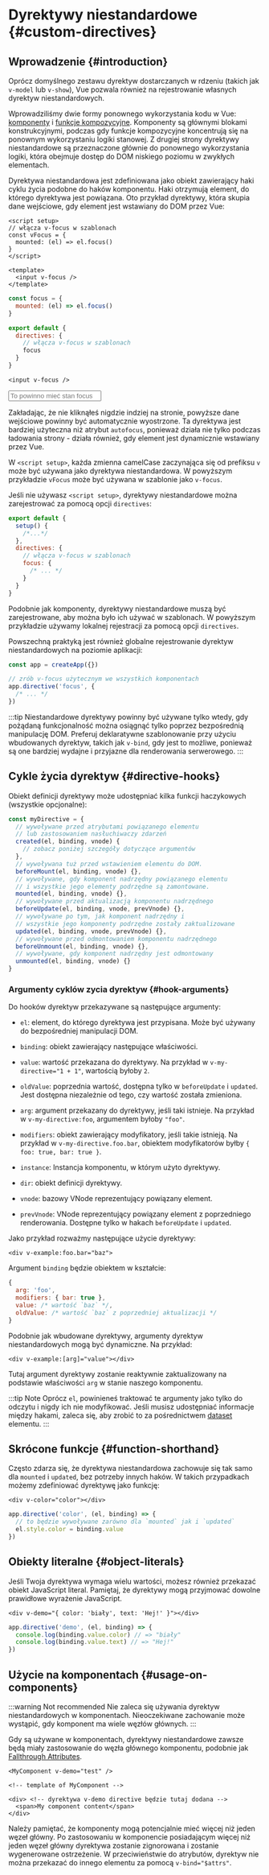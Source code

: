 # Dyrektywy niestandardowe {#custom-directives}

<script setup>
const vFocus = {
  mounted: el => {
    el.focus()
  }
}
</script>

## Wprowadzenie {#introduction}

Oprócz domyślnego zestawu dyrektyw dostarczanych w rdzeniu (takich jak `v-model` lub `v-show`), Vue pozwala również na rejestrowanie własnych dyrektyw niestandardowych.

Wprowadziliśmy dwie formy ponownego wykorzystania kodu w Vue: [komponenty](/guide/essentials/component-basics) i [funkcje kompozycyjne](./composables). Komponenty są głównymi blokami konstrukcyjnymi, podczas gdy funkcje kompozycyjne koncentrują się na ponownym wykorzystaniu logiki stanowej. Z drugiej strony dyrektywy niestandardowe są przeznaczone głównie do ponownego wykorzystania logiki, która obejmuje dostęp do DOM niskiego poziomu w zwykłych elementach.

Dyrektywa niestandardowa jest zdefiniowana jako obiekt zawierający haki cyklu życia podobne do haków komponentu. Haki otrzymują element, do którego dyrektywa jest powiązana. Oto przykład dyrektywy, która skupia dane wejściowe, gdy element jest wstawiany do DOM przez Vue:

<div class="composition-api">

```vue
<script setup>
// włącza v-focus w szablonach
const vFocus = {
  mounted: (el) => el.focus()
}
</script>

<template>
  <input v-focus />
</template>
```

</div>

<div class="options-api">

```js
const focus = {
  mounted: (el) => el.focus()
}

export default {
  directives: {
    // włącza v-focus w szablonach
    focus
  }
}
```

```vue-html
<input v-focus />
```

</div>

<div class="demo">
  <input v-focus placeholder="To powinno mieć stan focus" />
</div>

Zakładając, że nie kliknąłeś nigdzie indziej na stronie, powyższe dane wejściowe powinny być automatycznie wyostrzone. Ta dyrektywa jest bardziej użyteczna niż atrybut `autofocus`, ponieważ działa nie tylko podczas ładowania strony - działa również, gdy element jest dynamicznie wstawiany przez Vue.

<div class="composition-api">

W `<script setup>`, każda zmienna camelCase zaczynająca się od prefiksu `v` może być używana jako dyrektywa niestandardowa. W powyższym przykładzie `vFocus` może być używana w szablonie jako `v-focus`.

Jeśli nie używasz `<script setup>`, dyrektywy niestandardowe można zarejestrować za pomocą opcji `directives`:

```js
export default {
  setup() {
    /*...*/
  },
  directives: {
    // włącza v-focus w szablonach
    focus: {
      /* ... */
    }
  }
}
```

</div>

<div class="options-api">

Podobnie jak komponenty, dyrektywy niestandardowe muszą być zarejestrowane, aby można było ich używać w szablonach. W powyższym przykładzie używamy lokalnej rejestracji za pomocą opcji `directives`.

</div>

Powszechną praktyką jest również globalne rejestrowanie dyrektyw niestandardowych na poziomie aplikacji:

```js
const app = createApp({})

// zrób v-focus użytecznym we wszystkich komponentach
app.directive('focus', {
  /* ... */
})
```

:::tip
Niestandardowe dyrektywy powinny być używane tylko wtedy, gdy pożądaną funkcjonalność można osiągnąć tylko poprzez bezpośrednią manipulację DOM. Preferuj deklaratywne szablonowanie przy użyciu wbudowanych dyrektyw, takich jak `v-bind`, gdy jest to możliwe, ponieważ są one bardziej wydajne i przyjazne dla renderowania serwerowego.
:::

## Cykle życia dyrektyw {#directive-hooks}

Obiekt definicji dyrektywy może udostępniać kilka funkcji haczykowych (wszystkie opcjonalne):

```js
const myDirective = {
  // wywoływane przed atrybutami powiązanego elementu
  // lub zastosowaniem nasłuchiwaczy zdarzeń
  created(el, binding, vnode) {
    // zobacz poniżej szczegóły dotyczące argumentów
  },
  // wywoływana tuż przed wstawieniem elementu do DOM.
  beforeMount(el, binding, vnode) {},
  // wywoływane, gdy komponent nadrzędny powiązanego elementu
  // i wszystkie jego elementy podrzędne są zamontowane.
  mounted(el, binding, vnode) {},
  // wywoływane przed aktualizacją komponentu nadrzędnego
  beforeUpdate(el, binding, vnode, prevVnode) {},
  // wywoływane po tym, jak komponent nadrzędny i
  // wszystkie jego komponenty podrzędne zostały zaktualizowane
  updated(el, binding, vnode, prevVnode) {},
  // wywoływane przed odmontowaniem komponentu nadrzędnego
  beforeUnmount(el, binding, vnode) {},
  // wywoływane, gdy komponent nadrzędny jest odmontowany
  unmounted(el, binding, vnode) {}
}
```

### Argumenty cyklów zycia dyrektyw {#hook-arguments}

Do hooków dyrektyw przekazywane są następujące argumenty:

- `el`: element, do którego dyrektywa jest przypisana. Może być używany do bezpośredniej manipulacji DOM.

- `binding`: obiekt zawierający następujące właściwości.

- `value`: wartość przekazana do dyrektywy. Na przykład w `v-my-directive="1 + 1"`, wartością byłoby `2`.
- `oldValue`: poprzednia wartość, dostępna tylko w `beforeUpdate` i `updated`. Jest dostępna niezależnie od tego, czy wartość została zmieniona.
- `arg`: argument przekazany do dyrektywy, jeśli taki istnieje. Na przykład w `v-my-directive:foo`, argumentem byłoby `"foo"`.
- `modifiers`: obiekt zawierający modyfikatory, jeśli takie istnieją. Na przykład w `v-my-directive.foo.bar`, obiektem modyfikatorów byłby `{ foo: true, bar: true }`.
- `instance`: Instancja komponentu, w którym użyto dyrektywy.
- `dir`: obiekt definicji dyrektywy.

- `vnode`: bazowy VNode reprezentujący powiązany element.
- `prevVnode`: VNode reprezentujący powiązany element z poprzedniego renderowania. Dostępne tylko w hakach `beforeUpdate` i `updated`.

Jako przykład rozważmy następujące użycie dyrektywy:

```vue-html
<div v-example:foo.bar="baz">
```

Argument `binding` będzie obiektem w kształcie:

```js
{
  arg: 'foo',
  modifiers: { bar: true },
  value: /* wartość `baz` */,
  oldValue: /* wartość `baz` z poprzedniej aktualizacji */
}
```

Podobnie jak wbudowane dyrektywy, argumenty dyrektyw niestandardowych mogą być dynamiczne. Na przykład:

```vue-html
<div v-example:[arg]="value"></div>
```

Tutaj argument dyrektywy zostanie reaktywnie zaktualizowany na podstawie właściwości `arg` w stanie naszego komponentu.

:::tip Note
Oprócz `el`, powinieneś traktować te argumenty jako tylko do odczytu i nigdy ich nie modyfikować. Jeśli musisz udostępniać informacje między hakami, zaleca się, aby zrobić to za pośrednictwem [dataset](https://developer.mozilla.org/en-US/docs/Web/API/HTMLElement/dataset) elementu.
:::

## Skrócone funkcje {#function-shorthand}

Często zdarza się, że dyrektywa niestandardowa zachowuje się tak samo dla `mounted` i `updated`, bez potrzeby innych haków. W takich przypadkach możemy zdefiniować dyrektywę jako funkcję:

```vue-html
<div v-color="color"></div>
```

```js
app.directive('color', (el, binding) => {
  // to będzie wywoływane zarówno dla `mounted` jak i `updated`
  el.style.color = binding.value
})
```

## Obiekty literalne {#object-literals}

Jeśli Twoja dyrektywa wymaga wielu wartości, możesz również przekazać obiekt JavaScript literal. Pamiętaj, że dyrektywy mogą przyjmować dowolne prawidłowe wyrażenie JavaScript.

```vue-html
<div v-demo="{ color: 'biały', text: 'Hej!' }"></div>
```

```js
app.directive('demo', (el, binding) => {
  console.log(binding.value.color) // => "biały"
  console.log(binding.value.text) // => "Hej!"
})
```

## Użycie na komponentach {#usage-on-components}

:::warning Not recommended
Nie zaleca się używania dyrektyw niestandardowych w komponentach. Nieoczekiwane zachowanie może wystąpić, gdy komponent ma wiele węzłów głównych.
:::


Gdy są używane w komponentach, dyrektywy niestandardowe zawsze będą miały zastosowanie do węzła głównego komponentu, podobnie jak [Fallthrough Attributes](/guide/components/attrs).

```vue-html
<MyComponent v-demo="test" />
```

```vue-html
<!-- template of MyComponent -->

<div> <!-- dyrektywa v-demo directive będzie tutaj dodana -->
  <span>My component content</span>
</div>
```

Należy pamiętać, że komponenty mogą potencjalnie mieć więcej niż jeden węzeł główny. Po zastosowaniu w komponencie posiadającym więcej niż jeden węzeł główny dyrektywa zostanie zignorowana i zostanie wygenerowane ostrzeżenie. W przeciwieństwie do atrybutów, dyrektyw nie można przekazać do innego elementu za pomocą `v-bind="$attrs"`.
